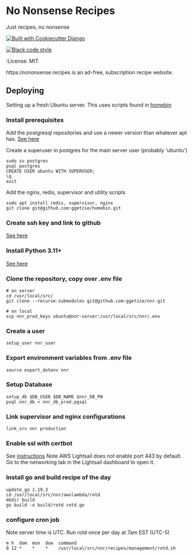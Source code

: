 # No Nonsense Recipes

Just recipes, no nonsense

[![Built with Cookiecutter Django](https://img.shields.io/badge/built%20with-Cookiecutter%20Django-ff69b4.svg)](https://github.com/pydanny/cookiecutter-django/)

[![Black code style](https://img.shields.io/badge/code%20style-black-000000.svg)](https://github.com/ambv/black)

:License: MIT

https:/nononsense.recipes is an ad-free, subscription recipe website.

## Deploying

Setting up a fresh Ubuntu server. This uses scripts found in [homebin](https://github.com/ggetzie/homebin)

### Install prerequisites
Add the postgresql repositories and use a newer version than whatever apt has. [See here](https://www.postgresql.org/download/linux/ubuntu/)

Create a superuser in postgres for the main server user (probably 'ubuntu')

```
sudo su postgres
psql postgres
CREATE USER ubuntu WITH SUPERUSER;
\q
exit
```

Add the nginx, redis, supervisor and utility scripts
```   
sudo apt install redis, supervisor, nginx
git clone git@github.com:ggetzie/homebin.git
```     

### Create ssh key and link to github

[See here](https://docs.github.com/en/authentication/connecting-to-github-with-ssh/adding-a-new-ssh-key-to-your-github-account)

### Install Python 3.11+
[See here](https://tiltingatwindmills.dev/how-to-install-an-alternate-python-version/)

### Clone the repository, copy over .env file
```   
# on server
cd /usr/local/src/
git clone --recurse-submodules git@github.com:ggetzie/nnr.git

# on local
scp nnr_prod_keys ubuntu@nnr-server:/usr/local/src/nnr/.env
```
### Create a user
```
setup_user nnr_user
```

### Export environment variables from .env file
```
source export_dotenv nnr
```

### Setup Database

```
setup_db $DB_USER $DB_NAME $nnr_DB_PW
psql nnr_db < nnr_db_prod.pgsql
```

### Link supervisor and nginx configurations

```
link_srv nnr production
```

### Enable ssl with certbot
See [instructions](https://certbot.eff.org/instructions?ws=nginx&os=ubuntufocal)
Note AWS Lightsail does not enable port 443 by default. Go to the networking tab in the Lightsail dashboard to open it.

### Install go and build recipe of the day
```
update_go 1.19.3
cd /usr/local/src/nnr/awslambda/rotd
mkdir build
go build -o build/rotd rotd.go
```

### configure cron job
Note server time is UTC. Run rotd once per day at 7am EST (UTC-5)

```
m h  dom  mon  dow  command
0 12 *    *    *    /usr/local/src/nnr/recipes/management/rotd.sh
```

